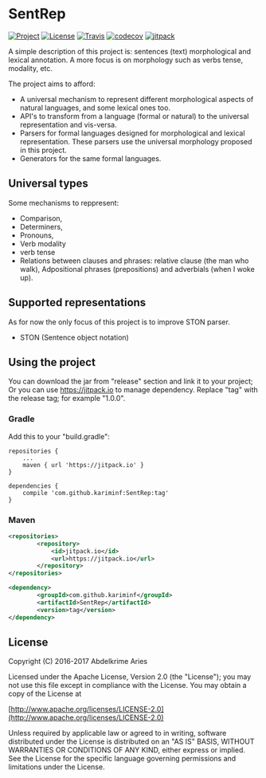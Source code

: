 # SentRep

[![Project](https://img.shields.io/badge/Project-SentRep-4B0082.svg)](https://github.com/kariminf/SentRep)
[![License](https://img.shields.io/badge/License-Apache_2-4B0082.svg)](http://www.apache.org/licenses/LICENSE-2.0)
[![Travis](https://img.shields.io/travis/kariminf/SentRep.svg)](https://travis-ci.org/kariminf/SentRep)
[![codecov](https://img.shields.io/codecov/c/github/kariminf/SentRep.svg)](https://codecov.io/gh/kariminf/SentRep)
[![jitpack](https://jitpack.io/v/kariminf/SentRep.svg)](https://jitpack.io/#kariminf/SentRep)

A simple description of this project is: sentences (text) morphological and lexical annotation.
A more focus is on morphology such as verbs tense, modality, etc.

The project aims to afford:
* A universal mechanism to represent different morphological aspects of natural languages, and some lexical ones too.
* API's to transform from a language (formal or natural) to the universal representation and vis-versa.
* Parsers for formal languages designed for morphological and lexical representation.
These parsers use the universal morphology proposed in this project.
* Generators for the same formal languages.

## Universal types

Some mechanisms to reppresent:
* Comparison,
* Determiners,
* Pronouns,
* Verb modality
* verb tense
* Relations between clauses and phrases: relative clause (the man who walk), Adpositional phrases (prepositions) and adverbials (when I woke up).

## Supported representations

As for now the only focus of this project is to improve STON parser.
* STON (Sentence object notation)


## Using the project

You can download the jar from "release" section and link it to your project;
Or you can use https://jitpack.io to manage dependency.
Replace "tag" with the release tag; for example "1.0.0".

### Gradle

Add this to your "build.gradle":
```
repositories {
    ...
    maven { url 'https://jitpack.io' }
}

dependencies {
    compile 'com.github.kariminf:SentRep:tag'
}
```

### Maven

```xml
<repositories>
		<repository>
		    <id>jitpack.io</id>
		    <url>https://jitpack.io</url>
		</repository>
</repositories>

<dependency>
	    <groupId>com.github.kariminf</groupId>
	    <artifactId>SentRep</artifactId>
	    <version>tag</version>
</dependency>
```
## License

Copyright (C) 2016-2017 Abdelkrime Aries

Licensed under the Apache License, Version 2.0 (the "License");
you may not use this file except in compliance with the License.
You may obtain a copy of the License at

[http://www.apache.org/licenses/LICENSE-2.0](http://www.apache.org/licenses/LICENSE-2.0)

Unless required by applicable law or agreed to in writing, software
distributed under the License is distributed on an "AS IS" BASIS,
WITHOUT WARRANTIES OR CONDITIONS OF ANY KIND, either express or implied.
See the License for the specific language governing permissions and
limitations under the License.
